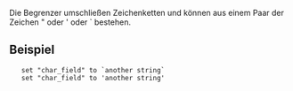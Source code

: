 Die Begrenzer umschließen Zeichenketten und können aus einem Paar der Zeichen  " oder ' oder ` bestehen.

## Beispiel
```
   set "char_field" to `another string`
   set "char_field" to 'another string'
```